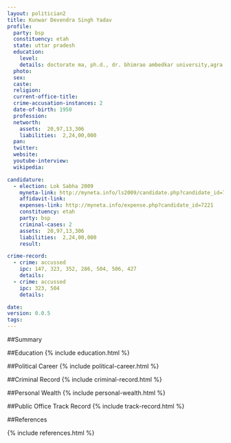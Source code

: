 ```yaml
---
layout: politician2
title: Kunwar Devendra Singh Yadav
profile: 
  party: bsp
  constituency: etah
  state: uttar pradesh
  education: 
    level: 
    details: doctorate ma, ph.d., dr. bhimrao ambedkar university,agra
  photo: 
  sex: 
  caste: 
  religion: 
  current-office-title: 
  crime-accusation-instances: 2
  date-of-birth: 1950
  profession: 
  networth: 
    assets:  20,97,13,306
    liabilities:  2,24,00,000
  pan: 
  twitter: 
  website: 
  youtube-interview: 
  wikipedia: 

candidature: 
  - election: Lok Sabha 2009
    myneta-link: http://myneta.info/ls2009/candidate.php?candidate_id=7221
    affidavit-link: 
    expenses-link: http://myneta.info/expense.php?candidate_id=7221
    constituency: etah 
    party: bsp
    criminal-cases: 2
    assets:  20,97,13,306
    liabilities:  2,24,00,000
    result:  

crime-record: 
  - crime: accussed
    ipc: 147, 323, 352, 286, 504, 506, 427
    details:    
  - crime: accussed
    ipc: 323, 504
    details:    

date: 
version: 0.0.5
tags: 
---
```

##Summary


##Education
{% include education.html %}


##Political Career
{% include political-career.html %}


##Criminal Record
{% include criminal-record.html %}


##Personal Wealth
{% include personal-wealth.html %}


##Public Office Track Record
{% include track-record.html %}


##References


{% include references.html %}